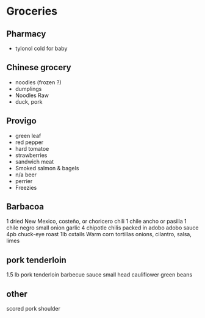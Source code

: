 # Groceries

## Pharmacy

- tylonol cold for baby

## Chinese grocery

- noodles (frozen ?)
- dumplings
- Noodles Raw
- duck, pork

## Provigo

- green leaf
- red pepper
- hard tomatoe
- strawberries
- sandwich meat
- Smoked salmon & bagels
- n/a beer
- perrier
- Freezies

## Barbacoa

1 dried New Mexico, costeño, or choricero chili
1 chile ancho or pasilla
1 chile negro
small onion
garlic
4 chipotle chilis packed in adobo
adobo sauce
4pb chuck-eye roast
1lb oxtails
Warm corn tortillas
onions, cilantro, salsa, limes

## pork tenderloin

1.5 lb pork tenderloin
barbecue sauce
small head cauliflower
green beans

## other

scored pork shoulder
